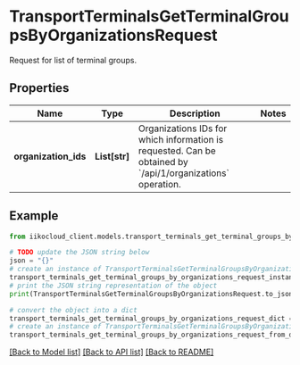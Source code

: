# TransportTerminalsGetTerminalGroupsByOrganizationsRequest

Request for list of terminal groups.

## Properties

Name | Type | Description | Notes
------------ | ------------- | ------------- | -------------
**organization_ids** | **List[str]** | Organizations IDs for which information is requested.                 Can be obtained by &#x60;/api/1/organizations&#x60; operation. | 

## Example

```python
from iikocloud_client.models.transport_terminals_get_terminal_groups_by_organizations_request import TransportTerminalsGetTerminalGroupsByOrganizationsRequest

# TODO update the JSON string below
json = "{}"
# create an instance of TransportTerminalsGetTerminalGroupsByOrganizationsRequest from a JSON string
transport_terminals_get_terminal_groups_by_organizations_request_instance = TransportTerminalsGetTerminalGroupsByOrganizationsRequest.from_json(json)
# print the JSON string representation of the object
print(TransportTerminalsGetTerminalGroupsByOrganizationsRequest.to_json())

# convert the object into a dict
transport_terminals_get_terminal_groups_by_organizations_request_dict = transport_terminals_get_terminal_groups_by_organizations_request_instance.to_dict()
# create an instance of TransportTerminalsGetTerminalGroupsByOrganizationsRequest from a dict
transport_terminals_get_terminal_groups_by_organizations_request_from_dict = TransportTerminalsGetTerminalGroupsByOrganizationsRequest.from_dict(transport_terminals_get_terminal_groups_by_organizations_request_dict)
```
[[Back to Model list]](../README.md#documentation-for-models) [[Back to API list]](../README.md#documentation-for-api-endpoints) [[Back to README]](../README.md)


